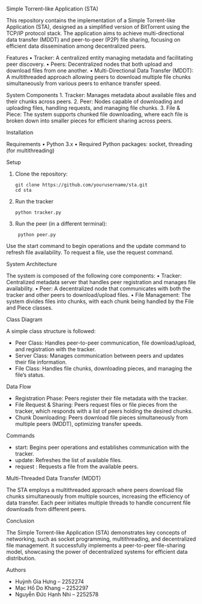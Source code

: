 Simple Torrent-like Application (STA)

This repository contains the implementation of a Simple Torrent-like Application (STA), designed as a simplified version of BitTorrent using the TCP/IP protocol stack. The application aims to achieve multi-directional data transfer (MDDT) and peer-to-peer (P2P) file sharing, focusing on efficient data dissemination among decentralized peers.

Features
	•	Tracker: A centralized entity managing metadata and facilitating peer discovery.
	•	Peers: Decentralized nodes that both upload and download files from one another.
	•	Multi-Directional Data Transfer (MDDT): A multithreaded approach allowing peers to download multiple file chunks simultaneously from various peers to enhance transfer speed.

System Components
	1.	Tracker: Manages metadata about available files and their chunks across peers.
	2.	Peer: Nodes capable of downloading and uploading files, handling requests, and managing file chunks.
	3.	File & Piece: The system supports chunked file downloading, where each file is broken down into smaller pieces for efficient sharing across peers.

Installation

Requirements
	•	Python 3.x
	•	Required Python packages: socket, threading (for multithreading)

Setup
1.	Clone the repository:

		git clone https://github.com/yourusername/sta.git
		cd sta

2.	Run the tracker

		python tracker.py


3. Run the peer (in a different terminal):

		python peer.py




Use the start command to begin operations and the update command to refresh file availability. To request a file, use the request <filename> command.

System Architecture

The system is composed of the following core components:
	•	Tracker: Centralized metadata server that handles peer registration and manages file availability.
	•	Peer: A decentralized node that communicates with both the tracker and other peers to download/upload files.
	•	File Management: The system divides files into chunks, with each chunk being handled by the File and Piece classes.

Class Diagram

A simple class structure is followed:

- Peer Class: Handles peer-to-peer communication, file download/upload, and registration with the tracker.
- Server Class: Manages communication between peers and updates their file information.
- File Class: Handles file chunks, downloading pieces, and managing the file’s status.

Data Flow
- Registration Phase: Peers register their file metadata with the tracker.
- File Request & Sharing: Peers request files or file pieces from the tracker, which responds with a list of peers holding the desired chunks.
- Chunk Downloading: Peers download file pieces simultaneously from multiple peers (MDDT), optimizing transfer speeds.

Commands
- start: Begins peer operations and establishes communication with the tracker.
- update: Refreshes the list of available files.
- request <filename>: Requests a file from the available peers.

Multi-Threaded Data Transfer (MDDT)

The STA employs a multithreaded approach where peers download file chunks simultaneously from multiple sources, increasing the efficiency of data transfer. Each peer initiates multiple threads to handle concurrent file downloads from different peers.

Conclusion

The Simple Torrent-like Application (STA) demonstrates key concepts of networking, such as socket programming, multithreading, and decentralized file management. It successfully implements a peer-to-peer file-sharing model, showcasing the power of decentralized systems for efficient data distribution.

Authors
- Huỳnh Gia Hưng – 2252274
- Mạc Hồ Do Khang – 2252297
- Nguyễn Đức Hạnh Nhi – 2252578


